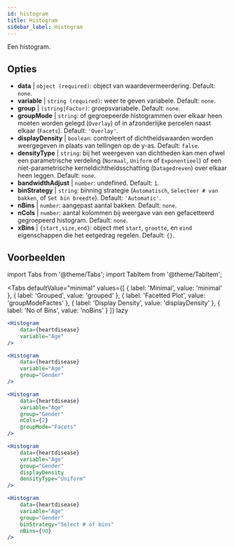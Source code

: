 ```yaml
---
id: histogram
title: Histogram
sidebar_label: Histogram
---
```


Een histogram.

## Opties

* __data__ | `object (required)`: object van waardevermeerdering. Default: `none`.
* __variable__ | `string (required)`: weer te geven variabele. Default: `none`.
* __group__ | `(string|Factor)`: groepsvariabele. Default: `none`.
* __groupMode__ | `string`: of gegroepeerde histogrammen over elkaar heen moeten worden gelegd (`Overlay`) of in afzonderlijke percelen naast elkaar (`Facets`). Default: `'Overlay'`.
* __displayDensity__ | `boolean`: controleert of dichtheidswaarden worden weergegeven in plaats van tellingen op de y-as. Default: `false`.
* __densityType__ | `string`: bij het weergeven van dichtheden kan men ofwel een parametrische verdeling (`Normaal`, `Uniform` of `Exponentieel`) of een niet-parametrische kerneldichtheidsschatting (`Datagedreven`) over elkaar heen leggen. Default: `none`.
* __bandwidthAdjust__ | `number`: undefined. Default: `1`.
* __binStrategy__ | `string`: binning strategie (`Automatisch`, `Selecteer # van bakken`, of `Set bin breedte`). Default: `'Automatic'`.
* __nBins__ | `number`: aangepast aantal bakken. Default: `none`.
* __nCols__ | `number`: aantal kolommen bij weergave van een gefacetteerd gegroepeerd histogram. Default: `none`.
* __xBins__ | `{start,size,end}`: object met `start`, `grootte`, en `eind` eigenschappen die het eetgedrag regelen. Default: `{}`.


## Voorbeelden

import Tabs from '@theme/Tabs';
import TabItem from '@theme/TabItem';

<Tabs
    defaultValue="minimal"
    values={[
        { label: 'Minimal', value: 'minimal' },
        { label: 'Grouped', value: 'grouped' },
        { label: 'Facetted Plot', value: 'groupModeFactes' },
        { label: 'Display Density', value: 'displayDensity' },
        { label: 'No of Bins', value: 'noBins' }
    ]}
    lazy
>

<TabItem value="minimal">

```jsx live
<Histogram 
    data={heartdisease} 
    variable="Age"
/>
```

</TabItem>

<TabItem value="grouped">

```jsx live
<Histogram 
    data={heartdisease} 
    variable="Age"
    group="Gender"
/>
```

</TabItem>

<TabItem value="groupModeFactes">

```jsx live
<Histogram 
    data={heartdisease} 
    variable="Age"
    group="Gender"
    nCols={2}
    groupMode="Facets"
/>
```

</TabItem>

<TabItem value="displayDensity">

```jsx live
<Histogram 
    data={heartdisease} 
    variable="Age"
    group="Gender"
    displayDensity 
    densityType="Uniform"
/>
```

</TabItem>

<TabItem value="noBins">

```jsx live
<Histogram 
    data={heartdisease} 
    variable="Age"
    group="Gender"
    binStrategy="Select # of bins"
    nBins={90}
/>
```

</TabItem>

</Tabs>
